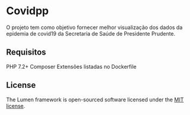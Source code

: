 # Covidpp

O projeto tem como objetivo fornecer melhor visualização dos dados da epidemia de covid19 da Secretaria de Saúde de Presidente Prudente.

## Requisitos

PHP 7.2+
Composer
Extensões listadas no Dockerfile

## License

The Lumen framework is open-sourced software licensed under the [MIT license](https://opensource.org/licenses/MIT).
